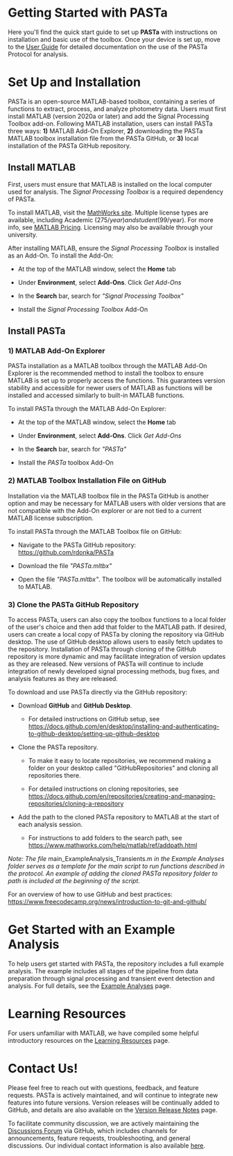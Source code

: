 # Getting Started with PASTa
Here you'll find the quick start guide to set up __PASTa__ with instructions on installation and basic use of the toolbox. Once your device is set up, move to the [User Guide](https://rdonka.github.io/PASTaUserGuide/userguide/userguide/) for detailed documentation on the use of the PASTa Protocol for analysis.

# Set Up and Installation
PASTa is an open-source MATLAB-based toolbox, containing a series of functions to extract, process, and analyze photometry data. Users must first install MATLAB (version 2020a or later) and add the Signal Processing Toolbox add-on. Following MATLAB installation, users can install PASTa three ways: __1)__ MATLAB Add-On Explorer, __2)__ downloading the PASTa MATLAB toolbox installation file from the PASTa GitHub, or __3)__ local installation of the PASTa GitHub repository.

## Install MATLAB
First, users must ensure that MATLAB is installed on the local computer used for analysis. The _Signal Processing Toolbox_ is a required dependency of PASTa.

To install MATLAB, visit the [MathWorks site](https://www.mathworks.com/pricing-licensing.html). Multiple license types are available, including Academic ($275/year) and student ($99/year). For more info, see [MATLAB Pricing](https://www.mathworks.com/pricing-licensing.html). Licensing may also be available through your university.

After installing MATLAB, ensure the _Signal Processing Toolbox_ is installed as an Add-On. To install the Add-On:

- At the top of the MATLAB window, select the __Home__ tab

- Under __Environment__, select __Add-Ons__. Click _Get Add-Ons_

- In the __Search__ bar, search for _"Signal Processing Toolbox"_

- Install the _Signal Processing Toolbox_ Add-On

## Install PASTa

### 1) MATLAB Add-On Explorer
PASTa installation as a MATLAB toolbox through the MATLAB Add-On Explorer is the recommended method to install the toolbox to ensure MATLAB is set up to properly access the functions. This guarantees version stability and accessible for newer users of MATLAB as functions will be installed and accessed similarly to built-in MATLAB functions. 

To install PASTa through the MATLAB Add-On Explorer:

- At the top of the MATLAB window, select the __Home__ tab

- Under __Environment__, select __Add-Ons__. Click _Get Add-Ons_

- In the __Search__ bar, search for _"PASTa"_

- Install the _PASTa_ toolbox Add-On

### 2) MATLAB Toolbox Installation File on GitHub
Installation via the MATLAB toolbox file in the PASTa GitHub is another option and may be necessary for MATLAB users with older versions that are not compatible with the Add-On explorer or are not tied to a current MATLAB license subscription. 

To install PASTa through the MATLAB Toolbox file on GitHub:

- Navigate to the PASTa GitHub repository: https://github.com/rdonka/PASTa

- Download the file _"PASTa.mltbx"_

- Open the file _"PASTa.mltbx"_. The toolbox will be automatically installed to MATLAB.

### 3) Clone the PASTa GitHub Repository
To access PASTa, users can also copy the toolbox functions to a local folder of the user's choice and then add that folder to the MATLAB path. If desired, users can create a local copy of PASTa by cloning the repository via GitHub desktop. The use of GitHub desktop allows users to easily fetch updates to the repository. Installation of PASTa through cloning of the GitHub repository is more dynamic and may facilitate integration of version updates as they are released. New versions of PASTa will continue to include integration of newly developed signal processing methods, bug fixes, and analysis features as they are released.

To download and use PASTa directly via the GitHub repository:

- Download __GitHub__ and __GitHub Desktop__.

    - For detailed instructions on GitHub setup, see https://docs.github.com/en/desktop/installing-and-authenticating-to-github-desktop/setting-up-github-desktop

- Clone the PASTa repository.

    - To make it easy to locate repositories, we recommend making a folder on your desktop called "GitHubRepositories" and cloning all repositories there. 

    - For detailed instructions on cloning repositories, see https://docs.github.com/en/repositories/creating-and-managing-repositories/cloning-a-repository

- Add the path to the cloned PASTa repository to MATLAB at the start of each analysis session.

    - For instructions to add folders to the search path, see https://www.mathworks.com/help/matlab/ref/addpath.html


_Note: The file_ main_ExampleAnalysis_Transients.m _in the Example Analyses folder serves as a template for the main script to run functions described in the protocol. An example of adding the cloned PASTa repository folder to path is included at the beginning of the script._

For an overview of how to use GitHub and best practices: https://www.freecodecamp.org/news/introduction-to-git-and-github/

# Get Started with an Example Analysis
To help users get started with PASTa, the repository includes a full example analysis. The example includes all stages of the pipeline from data preparation through signal processing and transient event detection and analysis. For full details, see the [Example Analyses](https://rdonka.github.io/PASTaUserGuide/exampleanalyses/) page.

# Learning Resources
For users unfamiliar with MATLAB, we have compiled some helpful introductory resources on the [Learning Resources](https://rdonka.github.io/PASTaUserGuide/learningresources/) page.

# Contact Us!
Please feel free to reach out with questions, feedback, and feature requests. PASTa is actively maintained, and will continue to integrate new features into future versions. Version releases will be continually added to GitHub, and details are also available on the [Version Release Notes](https://rdonka.github.io/PASTaUserGuide/about/releasenotes/) page.

To facilitate community discussion, we are actively maintaining the [Discussions Forum](https://github.com/rdonka/PASTa/discussions) via GitHub, which includes channels for announcements, feature requests, troubleshooting, and general discussions. Our individual contact information is also available [here](https://rdonka.github.io/PASTaUserGuide/contactus/).


